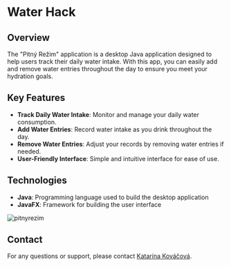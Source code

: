 # Water Hack

## Overview

The "Pitný Režim" application is a desktop Java application designed to help users track their daily water intake. With this app, you can easily add and remove water entries throughout the day to ensure you meet your hydration goals.

## Key Features

- **Track Daily Water Intake**: Monitor and manage your daily water consumption.
- **Add Water Entries**: Record water intake as you drink throughout the day.
- **Remove Water Entries**: Adjust your records by removing water entries if needed.
- **User-Friendly Interface**: Simple and intuitive interface for ease of use.

## Technologies

- **Java**: Programming language used to build the desktop application
- **JavaFX**: Framework for building the user interface

![pitnyrezim](https://user-images.githubusercontent.com/90557969/163676302-144b15c1-4f1c-4f27-bda1-49e69194f65a.png)

## Contact

For any questions or support, please contact [Katarína Kováčová](mailto:katarinakovacova100@gmail.com).
